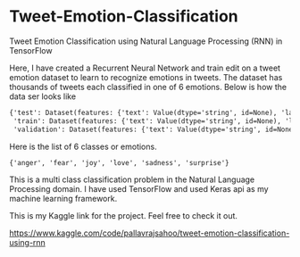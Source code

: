 # Tweet-Emotion-Classification
Tweet Emotion Classification using Natural Language Processing (RNN) in TensorFlow


Here, I have created a Recurrent Neural Network and train edit on a tweet emotion dataset to learn to recognize emotions in tweets. The dataset has thousands of tweets each classified in one of 6 emotions. Below is how the data ser looks like
```diff
{'test': Dataset(features: {'text': Value(dtype='string', id=None), 'label': Value(dtype='string', id=None)}, num_rows: 2000),
 'train': Dataset(features: {'text': Value(dtype='string', id=None), 'label': Value(dtype='string', id=None)}, num_rows: 16000),
 'validation': Dataset(features: {'text': Value(dtype='string', id=None), 'label': Value(dtype='string', id=None)}, num_rows: 2000)}
 ```
 
 Here is the list of 6 classes or emotions.
 ```diff
 {'anger', 'fear', 'joy', 'love', 'sadness', 'surprise'}
 ```
 
This is a multi class classification problem in the Natural Language Processing domain. 
I have used TensorFlow and used Keras api as my machine learning framework.


This is my Kaggle link for the project. Feel free to check it out.

https://www.kaggle.com/code/pallavrajsahoo/tweet-emotion-classification-using-rnn
